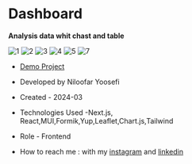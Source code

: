 # Dashboard 

**Analysis data whit chast and table**

![1](https://github.com/user-attachments/assets/54434985-3452-42f9-9b8f-0ae75b8e3d36)
![2](https://github.com/user-attachments/assets/9f29ef99-a8a2-4525-92db-9713f0266cd0)
![3](https://github.com/user-attachments/assets/4683eff2-fe81-4186-a650-0774d0fae76a)
![4](https://github.com/user-attachments/assets/13d5b00c-4c79-4f1e-80b3-c028b43eba5d)
![5](https://github.com/user-attachments/assets/ade2e731-63c6-4b7d-8515-8d08bbe2b0bc)
![7](https://github.com/user-attachments/assets/a50b997e-be79-45ea-a96f-c5da5561b0bb)


- [Demo Project](https://dashboard-whit-next-js.vercel.app/)

- Developed by Niloofar Yoosefi

- Created - 2024-03

- Technologies Used -Next.js, React,MUI,Formik,Yup,Leaflet,Chart.js,Tailwind 


- Role - Frontend

- How to reach me : with my [instagram](https://github.com/niloufar-yousefi) and [linkedin](https://www.linkedin.com/in/niloofar-yoosefikhorram-242742143/)

